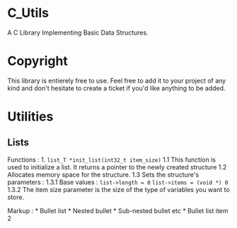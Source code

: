 # C_Utils
A C Library Implementing Basic Data Structures.

# Copyright
This library is entierely free to use. Feel free to add it to your project of any kind and don't hesitate to create a ticket if you'd like anything to be added.

# Utilities

## Lists

Functions : 
    1. ```list_T *init_list(int32_t item_size)```
        1.1 This function is used to initialize a list. It returns a pointer to the newly created structure
        1.2 Allocates memory space for the structure.
        1.3 Sets the structure's parameters : 
            1.3.1 Base values : ```list->length = 0```
                                ```list->items = (void *) 0```
            1.3.2 The item size parameter is the size of the type of variables you want to store.

Markup : * Bullet list
              * Nested bullet
                  * Sub-nested bullet etc
          * Bullet list item 2